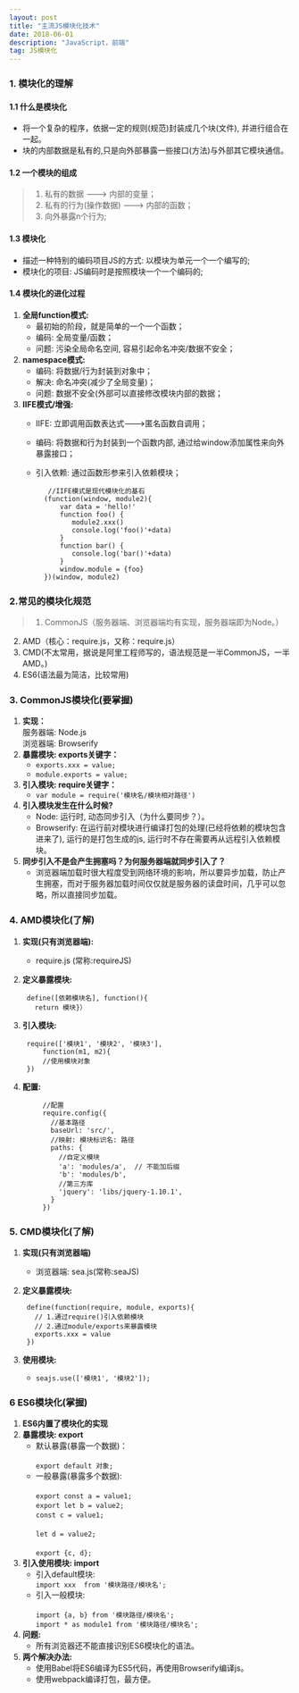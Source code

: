 ```yaml
---
layout: post
title: "主流JS模块化技术"
date: 2018-06-01
description: "JavaScript，前端"
tag: JS模块化 
--- 
```


### **1. 模块化的理解**

#### **1.1 什么是模块化**
 * 将一个复杂的程序，依据一定的规则(规范)封装成几个块(文件), 并进行组合在一起。
 * 块的内部数据是私有的,只是向外部暴露一些接口(方法)与外部其它模块通信。

#### **1.2 一个模块的组成**
> 1. 私有的数据 ---> 内部的变量；	
> 2. 私有的行为(操作数据) ---> 内部的函数；	
> 3. 向外暴露n个行为;

#### **1.3 模块化**
* 描述一种特别的编码项目JS的方式: 以模块为单元一个一个编写的;
* 模块化的项目: JS编码时是按照模块一个一个编码的;

#### **1.4 模块化的进化过程**
1. **全局function模式:** 	
	* 最初始的阶段，就是简单的一个一个函数；	
	* 编码: 全局变量/函数；		
	* 问题: 污染全局命名空间, 容易引起命名冲突/数据不安全；
2. **namespace模式:**
	* 编码: 将数据/行为封装到对象中；	
	* 解决: 命名冲突(减少了全局变量)；	
	* 问题: 数据不安全(外部可以直接修改模块内部的数据；
3. **IIFE模式/增强:**
   * IIFE: 立即调用函数表达式--->匿名函数自调用；
	* 编码: 将数据和行为封装到一个函数内部, 通过给window添加属性来向外暴露接口；
	* 引入依赖: 通过函数形参来引入依赖模块；

			 //IIFE模式是现代模块化的基石
			(function(window, module2){
				var data = 'hello!'
				function foo() {
				   module2.xxx()
				   console.log('foo()'+data)
				}
				function bar() {
				   console.log('bar()'+data)
				}
				window.module = {foo}
			})(window, module2)	
 	 


### **2.常见的模块化规范**
> 1. CommonJS（服务器端、浏览器端均有实现，服务器端即为Node。）
2. AMD（核心：require.js，又称：require.js）
3. CMD(不太常用，据说是阿里工程师写的，语法规范是一半CommonJS，一半AMD。)
4. ES6(语法最为简洁，比较常用)


### **3. CommonJS模块化(要掌握)**
1. **实现：**		
		服务器端: Node.js	
		浏览器端: Browserify	
2. **暴露模块: exports关键字：**	
	  * ```exports.xxx = value;```	
	  * ```module.exports = value;```		
3. **引入模块: require关键字：**  
	  * ```var module = require('模块名/模块相对路径')```
3. **引入模块发生在什么时候?**	
	* Node: 运行时, 动态同步引入（为什么要同步？）。
	* Browserify: 在运行前对模块进行编译打包的处理(已经将依赖的模块包含进来了), 
                  运行的是打包生成的js, 运行时不存在需要再从远程引入依赖模块。	
4. **同步引入不是会产生拥塞吗？为何服务器端就同步引入了？**	
	* 浏览器端加载时很大程度受到网络环境的影响，所以要异步加载，防止产生拥塞，而对于服务器加载时间仅仅就是服务器的读盘时间，几乎可以忽略，所以直接同步加载。


### **4. AMD模块化(了解)**	
1. **实现(只有浏览器端):**	
	* require.js (常称:requireJS)
2. **定义暴露模块:**  

		define([依赖模块名], function(){
		  return 模块}）


3. **引入模块:**

		require(['模块1', '模块2', '模块3'], 
			function(m1, m2){
			//使用模块对象
		})


4. **配置:** 

			//配置
			require.config({
			  //基本路径
			  baseUrl: 'src/',
			  //映射: 模块标识名: 路径
			  paths: {
			    //自定义模块
			    'a': 'modules/a',  // 不能加后缀
			    'b': 'modules/b',
			    //第三方库
			    'jquery': 'libs/jquery-1.10.1',
			  }
			})

    
### **5. CMD模块化(了解)**
1. **实现(只有浏览器端)**		
	* 浏览器端: sea.js(常称:seaJS)
2. **定义暴露模块:**	 
	
	    define(function(require, module, exports){
	      // 1.通过require()引入依赖模块
	      // 2.通过module/exports来暴露模块
	      exports.xxx = value
	    })


3. **使用模块:**	
	* ```seajs.use(['模块1', '模块2']);```
      
### **6 ES6模块化(掌握)**
1. **ES6内置了模块化的实现**	
2. **暴露模块: export**		
   * 默认暴露(暴露一个数据)：<br>	
   ```export default 对象;```	
   * 一般暴露(暴露多个数据):<br> 	
			```export const a = value1;```<br>
			```export let b = value2;```<br>
			```const c = value1;```	<br>	
			```let d = value2;```<br>	
			```export {c, d};  ```         
3. **引入使用模块: import**		
	* 引入default模块:<br>
      		```import xxx  from '模块路径/模块名';```	
	* 引入一般模块:<br>	
      		```import {a, b} from '模块路径/模块名';```<br>
      		```import * as module1 from '模块路径/模块名';```	
3. **问题:** 	
	* 所有浏览器还不能直接识别ES6模块化的语法。 
4. **两个解决办法:**	
	* 使用Babel将ES6编译为ES5代码，再使用Browserify编译js。
	* 使用webpack编译打包，最方便。
		
<!--# 4. 详细教程-->
<!--- [01_模块化进化史](教程/01_模块化进化史.md)
- [02_CommonJS规范_Node](教程/02_CommonJS规范_Node.md)
- [03_CommonJS规范_Browserify](教程/03_CommonJS规范_Browserify.md)
- [04_AMD规范_RequireJS](教程/04_AMD规范_RequireJS.md)
- [05_CMD规范_SeaJS](教程/05_CMD规范_SeaJS.md)
- [06_ES6模块化_Webpack](教程/06_ES6模块化_Webpack.md)-->



